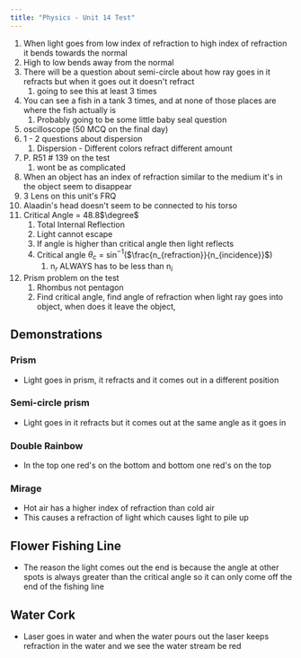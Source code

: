 ```yaml
---
title: "Physics - Unit 14 Test"
---
```


1. When light goes from low index of refraction to high index of refraction it bends towards the normal
2. High to low bends away from the normal
3. There will be a question about semi-circle about how ray goes in it refracts but when it goes out it doesn't refract
	1. going to see this at least 3 times
5. You can see a fish in a tank 3 times, and at none of those places are where the fish actually is
	1. Probably going to be some little baby seal question
6. oscilloscope (50 MCQ on the final day)
7. 1 - 2 questions about dispersion
	1. Dispersion - Different colors refract different amount
8. P. R51 # 139 on the test
	1. wont be as complicated
9. When an object has an index of refraction similar to the medium it's in the object seem to disappear
10. 3 Lens on this unit's FRQ
11. Alaadin's head doesn't seem to be connected to his torso
12. Critical Angle = 48.8$\degree$
	1. Total Internal Reflection
	2. Light cannot escape
	3. If angle is higher than critical angle then light reflects
	4. Critical angle $\theta_c$ = sin$^{-1}$($\frac{n_{refraction}}{n_{incidence}}$)
		1. n$_r$ ALWAYS has to be less than n$_i$
13. Prism problem on the test
	1. Rhombus not pentagon
	2. Find critical angle, find angle of refraction when light ray goes into object, when does it leave the object, 


## Demonstrations

### Prism

- Light goes in prism, it refracts and it comes out in a different position

### Semi-circle prism

- Light goes in it refracts but it comes out at the same angle as it goes in

### Double Rainbow

- In the top one red's on the bottom and bottom one red's on the top

### Mirage

- Hot air has a higher index of refraction than cold air
- This causes a refraction of light which causes light to pile up 

## Flower Fishing Line

- The reason the light comes out the end is because the angle at other spots is always greater than the critical angle so it can only come off the end of the fishing line

## Water Cork

- Laser goes in water and when the water pours out the laser keeps refraction in the water and we see the water stream be red